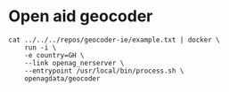 # Open aid geocoder

    cat ../../../repos/geocoder-ie/example.txt | docker \
        run -i \
        -e country=GH \
        --link openag_nerserver \
        --entrypoint /usr/local/bin/process.sh \
        openagdata/geocoder
